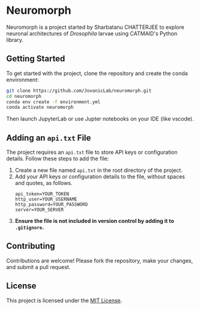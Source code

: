 # Neuromorph

Neuromorph is a project started by Sharbatanu CHATTERJEE to explore neuronal architectures of _Drosophila_ larvae using CATMAID's Python library.

## Getting Started

To get started with the project, clone the repository and create the conda environment:

```bash
git clone https://github.com/JovanicLab/neuromorph.git
cd neuromorph
conda env create -f environment.yml
conda activate neuromorph
```

Then launch JupyterLab or use Jupter notebooks on your IDE (like vscode).

## Adding an `api.txt` File

The project requires an `api.txt` file to store API keys or configuration details. Follow these steps to add the file:

1. Create a new file named `api.txt` in the root directory of the project.
2. Add your API keys or configuration details to the file, without spaces and quotes, as follows.
    ```
    api_token=YOUR_TOKEN
    http_user=YOUR_USERNAME
    http_password=YOUR_PASSWORD
    server=YOUR_SERVER
    ```
3. **Ensure the file is not included in version control by adding it to `.gitignore`.**

## Contributing

Contributions are welcome! Please fork the repository, make your changes, and submit a pull request.

## License

This project is licensed under the [MIT License](LICENSE).